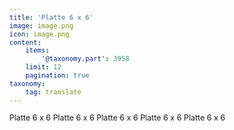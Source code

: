 ```yaml
---
title: 'Platte 6 x 6'
image: image.png
icon: image.png
content:
    items:
        '@taxonomy.part': 3958
    limit: 12
    pagination: true
taxonomy:
    tag: translate
---
```


Platte 6 x 6
Platte 6 x 6
Platte 6 x 6
Platte 6 x 6
Platte 6 x 6
